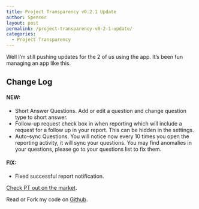 ```yaml
---
title: Project Transparency v0.2.1 Update
author: Spencer
layout: post
permalink: /project-transparency-v0-2-1-update/
categories:
  - Project Transparency
---
```

Well I’m still pushing updates for the 2 of us using the app. It’s been fun managing an app like this.

## Change Log

#### NEW:

  * Short Answer Questions. Add or edit a question and change question type to short answer.
  * Follow-up request check box in when reporting which will include a request for a follow
up in your report. This can be hidden in the settings.
  * Auto-sync Questions. You will notice now every 10 times you open the reporting activity,
it will sync your questions. You may find anomalies in your questions, please go to
your questions list to fix them.

#### FIX:

  * Fixed successful report notification.



[Check PT out on the market][1].

Read or Fork my code on [Github][2].

   [1]: https://market.android.com/details?id=com.twofivesix.pt
   [2]: https://github.com/soberstadt/Project-Transperancy
